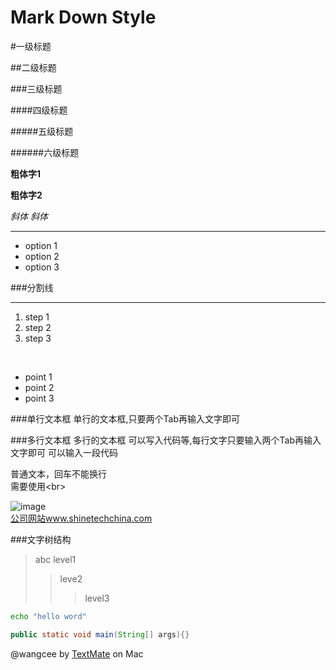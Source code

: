 Mark Down Style 
=========================

#一级标题

##二级标题

###三级标题

####四级标题

#####五级标题

######六级标题

**粗体字1**

__粗体字2__

*斜体*
_斜体_

____

* option 1
* option 2
* option 3 

###分割线
*****

1. step 1
2. step 2
3. step 3

<br>

+ point 1 
+ point 2
+ point 3



###单行文本框
		单行的文本框,只要两个Tab再输入文字即可

###多行文本框
		多行的文本框
		可以写入代码等,每行文字只要输入两个Tab再输入文字即可
		可以输入一段代码

普通文本，回车不能换行<br>
需要使用\<br>

![image](https://github.com/wangcee/ceeRepo/raw/master/images/shinetechlogo.png)
<br>
[公司网站www.shinetechchina.com](http://www.shinetechchina.com) 

###文字树结构
> abc
> level1
>> leve2
>>> level3


```Bash
echo "hello word"
```

```Java
public static void main(String[] args){}
```


@wangcee by [TextMate](http://macromates.com/) on Mac
